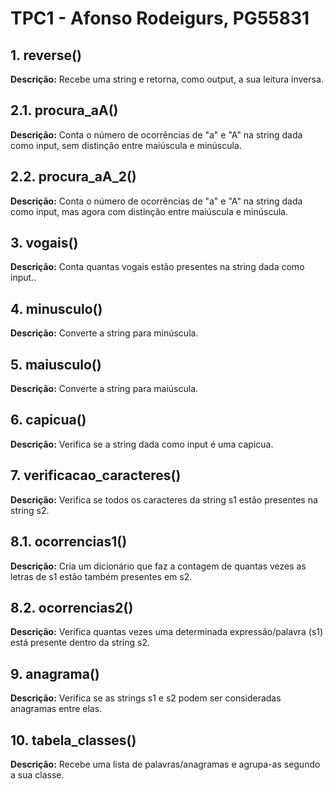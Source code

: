 # TPC1 - Afonso Rodeigurs, PG55831

## 1. reverse()
**Descrição:** Recebe uma string e retorna, como output, a sua leitura inversa.


## 2.1. procura_aA()
**Descrição:** Conta o número de ocorrências de "a" e "A" na string dada como input, sem distinção entre maiúscula e minúscula.

## 2.2. procura_aA_2()
**Descrição:** Conta o número de ocorrências de "a" e "A" na string dada como input, mas agora com distinção entre maiúscula e minúscula.

## 3. vogais()
**Descrição:** Conta quantas vogais estão presentes na string dada como input..


## 4. minusculo()
**Descrição:** Converte a string para minúscula.

## 5. maiusculo()
**Descrição:** Converte a string para maiúscula.

## 6. capicua()
**Descrição:** Verifica se a string dada como input é uma capicua.

## 7. verificacao_caracteres()
**Descrição:** Verifica se todos os caracteres da string s1 estão presentes na string s2.

## 8.1. ocorrencias1()
**Descrição:** Cria um dicionário que faz a contagem de quantas vezes as letras de s1 estão também presentes em s2.

## 8.2. ocorrencias2()
**Descrição:** Verifica quantas vezes uma determinada expressão/palavra  (s1) está presente dentro da string s2.



## 9. anagrama()
**Descrição:** Verifica se as strings s1 e s2 podem ser consideradas anagramas entre elas.

## 10. tabela_classes()
**Descrição:** Recebe uma lista de palavras/anagramas e agrupa-as segundo a sua classe.
